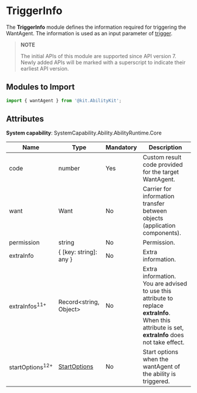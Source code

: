 # TriggerInfo

The **TriggerInfo** module defines the information required for triggering the WantAgent. The information is used as an input parameter of [trigger](js-apis-app-ability-wantAgent.md#wantagenttrigger).

> **NOTE**
> 
> The initial APIs of this module are supported since API version 7. Newly added APIs will be marked with a superscript to indicate their earliest API version.

## Modules to Import

```ts
import { wantAgent } from '@kit.AbilityKit';
```

## Attributes

**System capability**: SystemCapability.Ability.AbilityRuntime.Core

| Name      | Type                | Mandatory| Description       |
| ---------- | --- |-------------------- | ----------- |
| code       | number               | Yes  | Custom result code provided for the target WantAgent.|
| want       | Want                 | No  | Carrier for information transfer between objects (application components).   |
| permission | string               | No  | Permission.   |
| extraInfo  | { [key: string]: any } | No  | Extra information.   |
| extraInfos<sup>11+<sup>  | Record\<string, Object> | No  | Extra information. You are advised to use this attribute to replace **extraInfo**. When this attribute is set, **extraInfo** does not take effect.   |
| startOptions<sup>12+<sup>|[StartOptions](js-apis-app-ability-startOptions.md)         | No | Start options when the wantAgent of the ability is triggered.|
